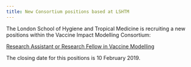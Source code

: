 ```yaml
---
title: New Consortium positions based at LSHTM
---
```


The London School of Hygiene and Tropical Medicine is recruiting a new positions within the Vaccine Impact Modelling Consortium:

[Research Assistant or Research Fellow in Vaccine Modelling](https://jobs.lshtm.ac.uk/Vacancy.aspx?ref=EPH-IDE-2018-45-R)

The closing date for this positions is 10 February 2019.
